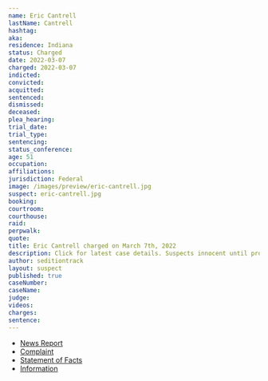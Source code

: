 ```yaml
---
name: Eric Cantrell
lastName: Cantrell
hashtag:
aka:
residence: Indiana
status: Charged
date: 2022-03-07
charged: 2022-03-07
indicted:
convicted:
acquitted:
sentenced:
dismissed:
deceased:
plea_hearing:
trial_date:
trial_type:
sentencing:
status_conference:
age: 51
occupation:
affiliations:
jurisdiction: Federal
image: /images/preview/eric-cantrell.jpg
suspect: eric-cantrell.jpg
booking:
courtroom:
courthouse:
raid:
perpwalk:
quote:
title: Eric Cantrell charged on March 7th, 2022
description: Click for latest case details. Suspects innocent until proven guilty.
author: seditiontrack
layout: suspect
published: true
caseNumber:
caseName:
judge:
videos:
charges:
sentence:
---
```

- [News Report](https://www.wishtv.com/news/crime-watch-8/3-cousins-from-central-indiana-charged-in-us-capitol-riot/)
- [Complaint](https://www.justice.gov/usao-dc/case-multi-defendant/file/1481971/download)
- [Statement of Facts](https://www.justice.gov/usao-dc/case-multi-defendant/file/1481976/download)
- [Information](https://extremism.gwu.edu/sites/g/files/zaxdzs2191/f/Eric%20Quentin%20and%20Jared%20Cantrell%20Information.pdf)
